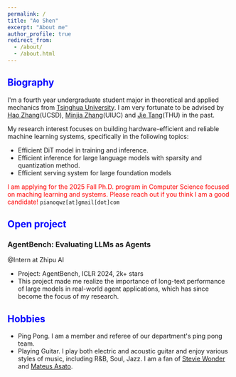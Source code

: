 ```yaml
---
permalink: /
title: "Ao Shen"
excerpt: "About me"
author_profile: true
redirect_from: 
  - /about/
  - /about.html
---
```

<h2 class="col">
<font color=blue>Biography</font>
</h2>

I'm a fourth year undergraduate student major in theoretical and applied mechanics from <a href="https://www.tsinghua.edu.cn/">Tsinghua University</a>. I am very fortunate to be advised by <a href="https://cseweb.ucsd.edu/~haozhang/">Hao Zhang</a>(UCSD), <a href="https://minjiazhang.github.io/">Minjia Zhang</a>(UIUC) and <a href="http://keg.cs.tsinghua.edu.cn/jietang">Jie Tang</a>(THU) in the past.

My research interest focuses on building hardware-efficient and reliable machine learning systems, specifically in the following topics:
<ul>
    <li>Efficient DiT model in training and inference.</li>
    <li>Efficient inference for large language models with sparsity and quantization method.</li>
    <li>Efficient serving system for large foundation models</li>
</ul>

<span style="color: red;">I am applying for the 2025 Fall Ph.D. program in Computer Science focused on maching learning and systems. Please reach out if you think I am a good candidate!  </span> `pianoqwz[at]gmail[dot]com`

<h2 class="col">
<font color=blue>Open project</font>
</h2>

<!-- 1 -->
<div class="section-text col-right">
<h3><a href="https://github.com/THUDM/AgentBench" style="text-decoration: none;"><span class="emph">AgentBench: Evaluating LLMs as Agents</span></a></h3>
</div>

<div><a style="text-decoration: none;">@Intern at Zhipu AI</a>
</div>

<ul>
    <li>Project: AgentBench, ICLR 2024, 2k+ stars</li>
    <li>This project made me realize the importance of long-text performance of large models in real-world agent applications, which has since become the focus of my research.</li>
</ul>

<h2 class="col">
<font color=blue>Hobbies</font>
</h2>

<ul>
    <li>Ping Pong. I am a member and referee of our department's ping pong team.</li>
    <li>Playing Guitar. I play both electric and acoustic guitar and enjoy various styles of music, including R&B, Soul, Jazz. I am a fan of <a href="https://www.youtube.com/channel/UCGD7CfG3JgZF52QpIRivV1Q">Stevie Wonder </a> and <a href="https://www.youtube.com/@MateusAsato"> Mateus Asato</a>.</li>
</ul>

